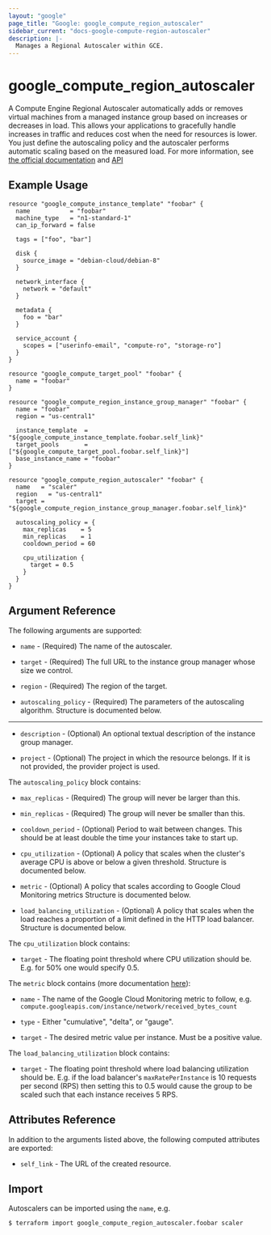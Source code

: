 ```yaml
---
layout: "google"
page_title: "Google: google_compute_region_autoscaler"
sidebar_current: "docs-google-compute-region-autoscaler"
description: |-
  Manages a Regional Autoscaler within GCE.
---
```


# google\_compute\_region\_autoscaler

A Compute Engine Regional Autoscaler automatically adds or removes virtual machines from
a managed instance group based on increases or decreases in load. This allows
your applications to gracefully handle increases in traffic and reduces cost
when the need for resources is lower. You just define the autoscaling policy and
the autoscaler performs automatic scaling based on the measured load. For more
information, see [the official
documentation](https://cloud.google.com/compute/docs/autoscaler/) and
[API](https://cloud.google.com/compute/docs/reference/latest/regionAutoscalers)


## Example Usage

```hcl
resource "google_compute_instance_template" "foobar" {
  name           = "foobar"
  machine_type   = "n1-standard-1"
  can_ip_forward = false

  tags = ["foo", "bar"]

  disk {
    source_image = "debian-cloud/debian-8"
  }

  network_interface {
    network = "default"
  }

  metadata {
    foo = "bar"
  }

  service_account {
    scopes = ["userinfo-email", "compute-ro", "storage-ro"]
  }
}

resource "google_compute_target_pool" "foobar" {
  name = "foobar"
}

resource "google_compute_region_instance_group_manager" "foobar" {
  name = "foobar"
  region = "us-central1"

  instance_template  = "${google_compute_instance_template.foobar.self_link}"
  target_pools       = ["${google_compute_target_pool.foobar.self_link}"]
  base_instance_name = "foobar"
}

resource "google_compute_region_autoscaler" "foobar" {
  name   = "scaler"
  region   = "us-central1"
  target = "${google_compute_region_instance_group_manager.foobar.self_link}"

  autoscaling_policy = {
    max_replicas    = 5
    min_replicas    = 1
    cooldown_period = 60

    cpu_utilization {
      target = 0.5
    }
  }
}
```

## Argument Reference

The following arguments are supported:

* `name` - (Required) The name of the autoscaler.

* `target` - (Required) The full URL to the instance group manager whose size we
  control.

* `region` - (Required) The region of the target.

* `autoscaling_policy` - (Required) The parameters of the autoscaling
  algorithm. Structure is documented below.

- - -

* `description` - (Optional) An optional textual description of the instance
    group manager.

* `project` - (Optional) The project in which the resource belongs. If it
    is not provided, the provider project is used.

The `autoscaling_policy` block contains:

* `max_replicas` - (Required) The group will never be larger than this.

* `min_replicas` - (Required) The group will never be smaller than this.

* `cooldown_period` - (Optional) Period to wait between changes. This should be
  at least double the time your instances take to start up.

* `cpu_utilization` - (Optional) A policy that scales when the cluster's average
  CPU is above or below a given threshold. Structure is documented below.

* `metric` - (Optional) A policy that scales according to Google Cloud
  Monitoring metrics  Structure is documented below.

* `load_balancing_utilization` - (Optional) A policy that scales when the load
  reaches a proportion of a limit defined in the HTTP load balancer. Structure
is documented below.

The `cpu_utilization` block contains:

* `target` - The floating point threshold where CPU utilization should be. E.g.
  for 50% one would specify 0.5.

The `metric` block contains (more documentation
[here](https://cloud.google.com/monitoring/api/metrics)):

* `name` - The name of the Google Cloud Monitoring metric to follow, e.g.
  `compute.googleapis.com/instance/network/received_bytes_count`

* `type` - Either "cumulative", "delta", or "gauge".

* `target` - The desired metric value per instance. Must be a positive value.

The `load_balancing_utilization` block contains:

* `target` - The floating point threshold where load balancing utilization
  should be. E.g. if the load balancer's `maxRatePerInstance` is 10 requests
  per second (RPS) then setting this to 0.5 would cause the group to be scaled
  such that each instance receives 5 RPS.


## Attributes Reference

In addition to the arguments listed above, the following computed attributes are
exported:

* `self_link` - The URL of the created resource.

## Import

Autoscalers can be imported using the `name`, e.g.

```
$ terraform import google_compute_region_autoscaler.foobar scaler
```
